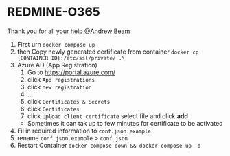 # REDMINE-O365
Thank you for all your help [@Andrew Beam](https://github.com/beam)

1) First urn `docker compose up`
2) then Copy newly generated certificate from container `docker cp {CONTAINER ID}:/etc/ssl/private/ .\`
3) Azure AD (App Registration)
    1) Go to https://portal.azure.com/
    2) click `App registrations`
    3) click `new registration`
    4) ...
    5) click `Certificates & Secrets`
    6) click `Certificates`
    7) click `Upload client certificate` select file and click **add**
    * Sometimes it can tak up to few minutes for certificate to be activated
4) Fil in required information to `conf.json.example`
5) rename `conf.json.example` > `conf.json`
6) Restart Container `docker compose down && docker compose up -d`
